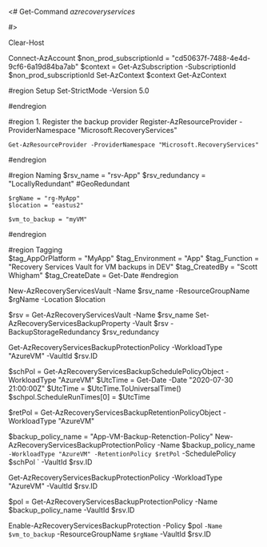 <#
    Get-Command *azrecoveryservices*

#>


Clear-Host 

Connect-AzAccount
$non_prod_subscriptionId = "cd50637f-7488-4e4d-9cf6-6a19d84ba7ab"
$context = Get-AzSubscription -SubscriptionId $non_prod_subscriptionId
Set-AzContext $context
Get-AzContext

#region Setup
    Set-StrictMode -Version 5.0 

#endregion

#region 1. Register the backup provider
    Register-AzResourceProvider -ProviderNamespace "Microsoft.RecoveryServices"

    Get-AzResourceProvider -ProviderNamespace "Microsoft.RecoveryServices"

#endregion

#region Naming
    $rsv_name = "rsv-App"
    $rsv_redundancy = "LocallyRedundant" #GeoRedundant

    $rgName = "rg-MyApp"
    $location = "eastus2"

    $vm_to_backup = "myVM"
#endregion

#region Tagging    
    $tag_AppOrPlatform = "MyApp"
    $tag_Environment = "App"
    $tag_Function = "Recovery Services Vault for VM backups in DEV"
    $tag_CreatedBy = "Scott Whigham"
    $tag_CreateDate = Get-Date
#endregion

New-AzRecoveryServicesVault -Name $rsv_name -ResourceGroupName $rgName -Location $location

$rsv = Get-AzRecoveryServicesVault -Name $rsv_name
Set-AzRecoveryServicesBackupProperty  -Vault $rsv -BackupStorageRedundancy $rsv_redundancy

Get-AzRecoveryServicesBackupProtectionPolicy -WorkloadType "AzureVM" -VaultId $rsv.ID

$schPol = Get-AzRecoveryServicesBackupSchedulePolicyObject -WorkloadType "AzureVM"
$UtcTime = Get-Date -Date "2020-07-30 21:00:00Z"
$UtcTime = $UtcTime.ToUniversalTime()
$schpol.ScheduleRunTimes[0] = $UtcTime

$retPol = Get-AzRecoveryServicesBackupRetentionPolicyObject -WorkloadType "AzureVM"

$backup_policy_name = "App-VM-Backup-Retenction-Policy"
New-AzRecoveryServicesBackupProtectionPolicy -Name $backup_policy_name  `
    -WorkloadType "AzureVM" -RetentionPolicy $retPol `
    -SchedulePolicy $schPol `
    -VaultId $rsv.ID
    
Get-AzRecoveryServicesBackupProtectionPolicy -WorkloadType "AzureVM" -VaultId $rsv.ID

$pol = Get-AzRecoveryServicesBackupProtectionPolicy -Name $backup_policy_name  -VaultId $rsv.ID

Enable-AzRecoveryServicesBackupProtection -Policy $pol `
    -Name $vm_to_backup `
    -ResourceGroupName `
    $rgName `
    -VaultId $rsv.ID 
